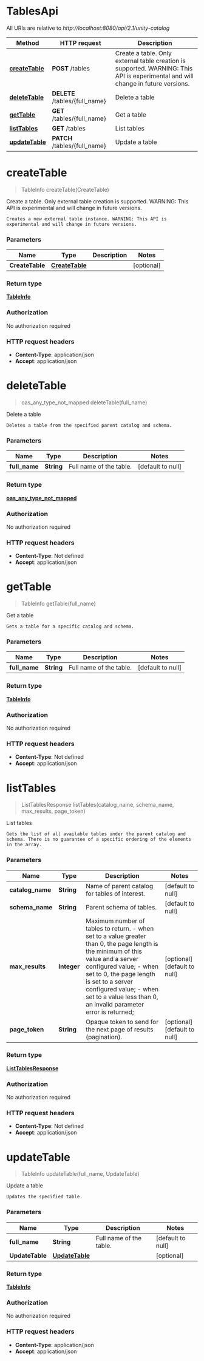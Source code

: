 # TablesApi

All URIs are relative to *http://localhost:8080/api/2.1/unity-catalog*

| Method | HTTP request | Description |
|------------- | ------------- | -------------|
| [**createTable**](TablesApi.md#createTable) | **POST** /tables | Create a table. Only external table creation is supported. WARNING: This API is experimental and will change in future versions.  |
| [**deleteTable**](TablesApi.md#deleteTable) | **DELETE** /tables/{full_name} | Delete a table |
| [**getTable**](TablesApi.md#getTable) | **GET** /tables/{full_name} | Get a table |
| [**listTables**](TablesApi.md#listTables) | **GET** /tables | List tables |
| [**updateTable**](TablesApi.md#updateTable) | **PATCH** /tables/{full_name} | Update a table |


<a name="createTable"></a>
# **createTable**
> TableInfo createTable(CreateTable)

Create a table. Only external table creation is supported. WARNING: This API is experimental and will change in future versions. 

    Creates a new external table instance. WARNING: This API is experimental and will change in future versions. 

### Parameters

|Name | Type | Description  | Notes |
|------------- | ------------- | ------------- | -------------|
| **CreateTable** | [**CreateTable**](../Models/CreateTable.md)|  | [optional] |

### Return type

[**TableInfo**](../Models/TableInfo.md)

### Authorization

No authorization required

### HTTP request headers

- **Content-Type**: application/json
- **Accept**: application/json

<a name="deleteTable"></a>
# **deleteTable**
> oas_any_type_not_mapped deleteTable(full\_name)

Delete a table

    Deletes a table from the specified parent catalog and schema. 

### Parameters

|Name | Type | Description  | Notes |
|------------- | ------------- | ------------- | -------------|
| **full\_name** | **String**| Full name of the table. | [default to null] |

### Return type

[**oas_any_type_not_mapped**](../Models/AnyType.md)

### Authorization

No authorization required

### HTTP request headers

- **Content-Type**: Not defined
- **Accept**: application/json

<a name="getTable"></a>
# **getTable**
> TableInfo getTable(full\_name)

Get a table

    Gets a table for a specific catalog and schema. 

### Parameters

|Name | Type | Description  | Notes |
|------------- | ------------- | ------------- | -------------|
| **full\_name** | **String**| Full name of the table. | [default to null] |

### Return type

[**TableInfo**](../Models/TableInfo.md)

### Authorization

No authorization required

### HTTP request headers

- **Content-Type**: Not defined
- **Accept**: application/json

<a name="listTables"></a>
# **listTables**
> ListTablesResponse listTables(catalog\_name, schema\_name, max\_results, page\_token)

List tables

    Gets the list of all available tables under the parent catalog and schema. There is no guarantee of a specific ordering of the elements in the array. 

### Parameters

|Name | Type | Description  | Notes |
|------------- | ------------- | ------------- | -------------|
| **catalog\_name** | **String**| Name of parent catalog for tables of interest. | [default to null] |
| **schema\_name** | **String**| Parent schema of tables. | [default to null] |
| **max\_results** | **Integer**| Maximum number of tables to return. - when set to a value greater than 0, the page length is the minimum of this value and a server configured value; - when set to 0, the page length is set to a server configured value; - when set to a value less than 0, an invalid parameter error is returned;  | [optional] [default to null] |
| **page\_token** | **String**| Opaque token to send for the next page of results (pagination). | [optional] [default to null] |

### Return type

[**ListTablesResponse**](../Models/ListTablesResponse.md)

### Authorization

No authorization required

### HTTP request headers

- **Content-Type**: Not defined
- **Accept**: application/json

<a name="updateTable"></a>
# **updateTable**
> TableInfo updateTable(full\_name, UpdateTable)

Update a table

    Updates the specified table. 

### Parameters

|Name | Type | Description  | Notes |
|------------- | ------------- | ------------- | -------------|
| **full\_name** | **String**| Full name of the table. | [default to null] |
| **UpdateTable** | [**UpdateTable**](../Models/UpdateTable.md)|  | [optional] |

### Return type

[**TableInfo**](../Models/TableInfo.md)

### Authorization

No authorization required

### HTTP request headers

- **Content-Type**: application/json
- **Accept**: application/json

